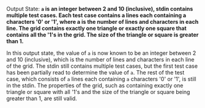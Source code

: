 Output State: **`a` is an integer between 2 and 10 (inclusive), stdin contains multiple test cases. Each test case contains a lines each containing a characters '0' or '1', where a is the number of lines and characters in each line. The grid contains exactly one triangle or exactly one square that contains all the '1's in the grid. The size of the triangle or square is greater than 1.**

In this output state, the value of `a` is now known to be an integer between 2 and 10 (inclusive), which is the number of lines and characters in each line of the grid. The stdin still contains multiple test cases, but the first test case has been partially read to determine the value of `a`. The rest of the test case, which consists of `a` lines each containing `a` characters '0' or '1', is still in the stdin. The properties of the grid, such as containing exactly one triangle or square with all '1's and the size of the triangle or square being greater than 1, are still valid.